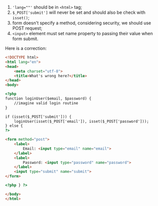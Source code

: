 1. `'lang=""'` should be in `<html>` tag;
2. `$_POST['submit']` will never be set and should also be check with `isset()`;
3. form doesn't specify a method, considering security, we should use POST request;
4. `<input>` element must set name property to passing their value when form submit.

Here is a correction:

```html
<!DOCTYPE html>
<html lang="en">
<head>
    <meta charset="utf-8">
    <title>What's wrong here?</title>
</head>
<body>

<?php
function loginUser($email, $password) {
    //imagine valid login routine
}

if (isset($_POST['submit'])) {
    loginUser(isset($_POST['email']), isset($_POST['password']));
} else {
?>

<form method="post">
    <label>
        Email: <input type="email" name="email">
    </label>
    <label>
        Password: <input type="password" name="password">
    </label>
    <input type="submit" name="submit">
</form>

<?php } ?>

</body>
</html>

```